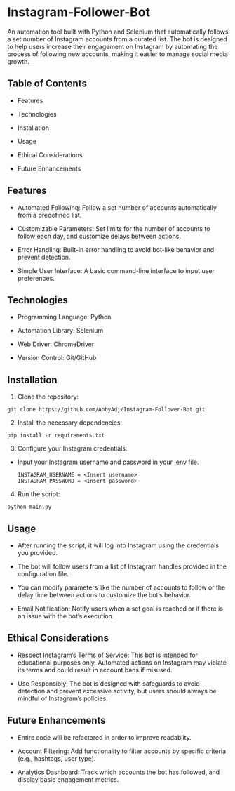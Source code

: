 # Instagram-Follower-Bot

An automation tool built with Python and Selenium that automatically follows a set number of Instagram accounts from a curated list. The bot is designed to help users increase their engagement on Instagram by automating the process of following new accounts, making it easier to manage social media growth.

## Table of Contents
- Features

- Technologies

- Installation

- Usage

- Ethical Considerations

- Future Enhancements

## Features
- Automated Following: Follow a set number of accounts automatically from a predefined list.

- Customizable Parameters: Set limits for the number of accounts to follow each day, and customize delays between actions.

- Error Handling: Built-in error handling to avoid bot-like behavior and prevent detection.

- Simple User Interface: A basic command-line interface to input user preferences.

## Technologies
- Programming Language: Python

- Automation Library: Selenium

- Web Driver: ChromeDriver

- Version Control: Git/GitHub

## Installation
1. Clone the repository:

```
git clone https://github.com/AbbyAdj/Instagram-Follower-Bot.git
```
2. Install the necessary dependencies:
```
pip install -r requirements.txt
```

3. Configure your Instagram credentials:

- Input your Instagram username and password in your .env file.
  ```
  INSTAGRAM_USERNAME = <Insert username>
  INSTAGRAM_PASSWORD = <Insert password>
  ```

4. Run the script:
   
```python main.py```

## Usage
- After running the script, it will log into Instagram using the credentials you provided.

- The bot will follow users from a list of Instagram handles provided in the configuration file.

- You can modify parameters like the number of accounts to follow or the delay time between actions to customize the bot’s behavior.

- Email Notification: Notify users when a set goal is reached or if there is an issue with the bot’s execution.

## Ethical Considerations
- Respect Instagram’s Terms of Service: This bot is intended for educational purposes only. Automated actions on Instagram may violate its terms and could result in account bans if misused.

- Use Responsibly: The bot is designed with safeguards to avoid detection and prevent excessive activity, but users should always be mindful of Instagram’s policies.

## Future Enhancements
- Entire code will be refactored in order to improve readablity.
  
- Account Filtering: Add functionality to filter accounts by specific criteria (e.g., hashtags, user type).

- Analytics Dashboard: Track which accounts the bot has followed, and display basic engagement metrics.


